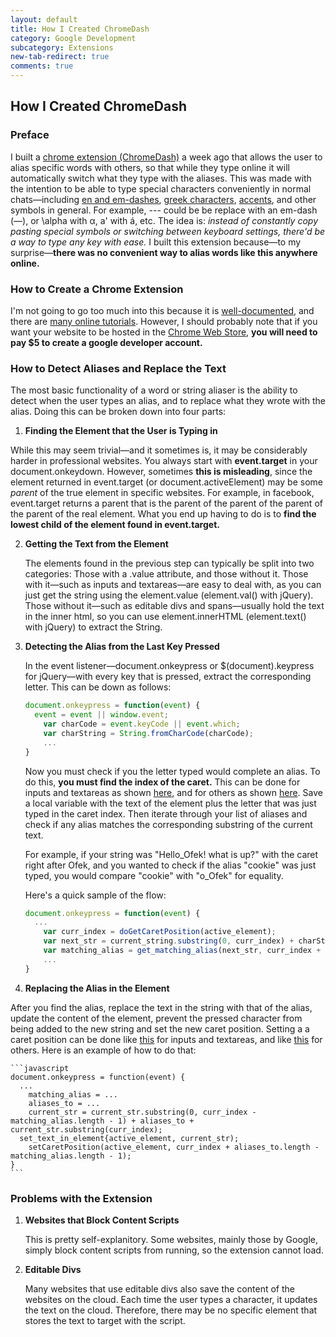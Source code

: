 ```yaml
---
layout: default
title: How I Created ChromeDash
category: Google Development
subcategory: Extensions
new-tab-redirect: true
comments: true
---
```


## How I Created ChromeDash

### Preface

I built a [chrome extension (ChromeDash)][my extension] a week ago that allows the user to alias specific words with others, so that while they type online it will automatically switch what they type with the aliases. This was made with the intention to be able to type special characters conveniently in normal chats—including [en and em-dashes][wiki dashes], [greek characters][wiki greek], [accents][wiki accents], and other symbols in general. For example, --- could be be replace with an em-dash (—), or \alpha with α, a' with á, etc. The idea is: *instead of constantly copy pasting special symbols or switching between keyboard settings, there'd be a way to type any key with ease.* I built this extension because—to my surprise—**there was no convenient way to alias words like this anywhere online.**

### How to Create a Chrome Extension

I'm not going to go too much into this because it is [well-documented][chrome extension documentation], and there are [many online tutorials][chrome extension tutorials]. However, I should probably note that if you want your website to be hosted in the [Chrome Web Store], **you will need to pay $5 to create a google developer account.**

### How to Detect Aliases and Replace the Text

The most basic functionality of a word or string aliaser is the ability to detect when the user types an alias, and to replace what they wrote with the alias. Doing this can be broken down into four parts:

1. **Finding the Element that the User is Typing in**

  While this may seem trivial—and it sometimes is, it may be considerably harder in professional websites. You always start with **event.target** in your document.onkeydown. However, sometimes **this is misleading**, since the element returned in event.target (or document.activeElement) may be some *parent* of the true element in specific websites. For example, in facebook, event.target returns a parent that is the parent of the parent of the parent of the parent of the real element. What you end up having to do is to **find the lowest child of the element found in event.target.**
    
2. **Getting the Text from the Element**
    
    The elements found in the previous step can typically be split into two categories: Those with a .value attribute, and those without it. Those with it—such as inputs and textareas—are easy to deal with, as you can just get the string using the element.value (element.val() with jQuery). Those without it—such as editable divs and spans—usually hold the text in the inner html, so you can use element.innerHTML (element.text() with jQuery) to extract the String.
    
3. **Detecting the Alias from the Last Key Pressed**

    In the event listener—document.onkeypress or $(document).keypress for jQuery—with every key that is pressed, extract the corresponding letter. This can be down as follows:
    
    ```javascript
    document.onkeypress = function(event) {
      event = event || window.event;
        var charCode = event.keyCode || event.which;
        var charString = String.fromCharCode(charCode);
        ...
    }
    ```
    
    Now you must check if you the letter typed would complete an alias. To do this, **you must find the index of the caret.** This can be done for inputs and textareas as shown [here][get caret position value], and for others as shown [here][get caret position]. Save a local variable with the text of the element plus the letter that was just typed in the caret index. Then iterate through your list of aliases and check if any alias matches the corresponding substring of the current text.
    
    For example, if your string was "Hello_Ofek! what is up?" with the caret right after Ofek, and you wanted to check if the alias "cookie" was just typed, you would compare "cookie" with "o_Ofek" for equality.
    
    Here's a quick sample of the flow:
    
    ```javascript
    document.onkeypress = function(event) {
      ...
        var curr_index = doGetCaretPosition(active_element);
        var next_str = current_string.substring(0, curr_index) + charString + current_string.substring(curr_index);
        var matching_alias = get_matching_alias(next_str, curr_index + 1); // adding one to take into account that you just added a letter
        ...
    }
    ```
    
4. **Replacing the Alias in the Element**

  After you find the alias, replace the text in the string with that of the alias, update the content of the element, prevent the pressed character from being added to the new string and set the new caret position. Setting a a caret position can be done like [this][set caret position value] for inputs and textareas, and like [this][set caret position] for others. Here is an example of how to do that:
    
    ```javascript
    document.onkeypress = function(event) {
      ...
        matching_alias = ...
        aliases_to = ...
        current_str = current_str.substring(0, curr_index - matching_alias.length - 1) + aliases_to + current_str.substring(curr_index);
      set_text_in_element{active_element, current_str);
        setCaretPosition(active_element, curr_index + aliases_to.length - matching_alias.length - 1);
    }
    ```
    
### Problems with the Extension

1. **Websites that Block Content Scripts**

    This is pretty self-explanitory. Some websites, mainly those by Google, simply block content scripts from running, so the extension cannot load.
    
2. **Editable Divs**

    Many websites that use editable divs also save the content of the websites on the cloud. Each time the user types a character, it updates the text on the cloud. Therefore, there may be no specific element that stores the text to target with the script.

[my extension]:chrome.google.com/webstore/detail/chromedash/bbpiealmmbiefhppikadopbljoppcnoa "ChromeDash chrome extension"
[wiki dashes]:https://en.wikipedia.org/wiki/Dashes "dashes wikipedia"
[wiki greek]:https://en.wikipedia.org/wiki/Greek_alphabet "greek alphabet wikipedia"
[wiki accents]:https://en.wikipedia.org/wiki/Diacritic
[chrome extension documentation]:https://developer.chrome.com/extensions/getstarted "create a chrome extension documentation"
[chrome extension tutorials]:https://www.google.com/search?q=how+to+create+a+chrome+extension&rlz=1C1CHWL_enUS662US662&oq=how+to+create+a+chrome+extension&aqs=chrome..69i57j69i64.5326j0j7&sourceid=chrome&es_sm=122&ie=UTF-8# "google search with tutorials"
[Chrome Web Store]:https://chrome.google.com/webstore/category/apps "the chrome web store"
[get caret position value]:http://stackoverflow.com/questions/2897155/get-cursor-position-in-characters-within-a-text-input-field "get caret position for elements with .value"
[get caret position]:http://stackoverflow.com/questions/3972014/get-caret-position-in-contenteditable-div "get caret position for elements without .value"
[set caret position value]:http://stackoverflow.com/questions/512528/set-cursor-position-in-html-textbox "set caret position for elements with .value"
[set caret position]:http://stackoverflow.com/questions/12441410/javascript-select-text-range-from-contenteditable-div "set caret position for elements without .value"